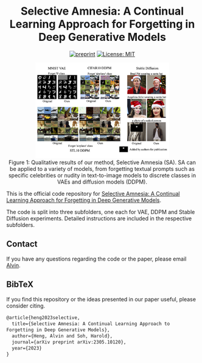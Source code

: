 <div align="center">

# Selective Amnesia: A Continual Learning Approach for Forgetting in Deep Generative Models

[![preprint](https://img.shields.io/static/v1?label=arXiv&message=2301.11308&color=B31B1B)](https://arxiv.org/abs/2305.10120)
[![License: MIT](https://img.shields.io/badge/License-MIT-yellow.svg)](https://opensource.org/licenses/MIT)

</div>

<p align="center">
  <img src="./assets/main_fig.png" width="70%">
  <br />
  <span>Figure 1: Qualitative results of our method, Selective Amnesia (SA). SA can be applied to a variety
of models, from forgetting textual prompts such as specific celebrities or nudity in text-to-image
models to discrete classes in VAEs and diffusion models (DDPM).</span>
</p>


This is the official code repository for [Selective Amnesia: A Continual Learning Approach for Forgetting in Deep Generative Models](https://arxiv.org/abs/2305.10120).

The code is split into three subfolders, one each for VAE, DDPM and Stable Diffusion experiments. Detailed instructions are included in the respective subfolders.

## Contact
If you have any questions regarding the code or the paper, please email [Alvin](mailto:alvinh@comp.nus.edu.sg).

## BibTeX
If you find this repository or the ideas presented in our paper useful, please consider citing.
```
@article{heng2023selective,
  title={Selective Amnesia: A Continual Learning Approach to Forgetting in Deep Generative Models},
  author={Heng, Alvin and Soh, Harold},
  journal={arXiv preprint arXiv:2305.10120},
  year={2023}
}
```
